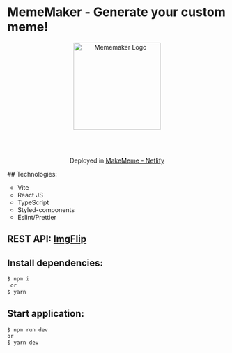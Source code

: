 # MemeMaker - Generate your custom meme!

<p align="center">
  <img src="https://user-images.githubusercontent.com/63871510/183222209-18ff315c-ec4e-4436-82d7-fbe09b311498.png" width="200" alt="Mememaker Logo" />
</p>

<br/>
<br/>

<p align="center"> Deployed in <a href="https://makememe-yucianci.netlify.app/">MakeMeme - Netlify</a> <p/>
## Technologies:

<ul> 
  <li type="circle">Vite</li>
  <li type="circle">React JS</li>
  <li type="circle">TypeScript</li>
  <li type="circle">Styled-components</li>
  <li type="circle">Eslint/Prettier</li>
</ul>

## REST API: <a href="https://api.imgflip.com">ImgFlip</a>

## Install dependencies:

```bash
$ npm i
 or
$ yarn
```

## Start application:

```bash
$ npm run dev
or
$ yarn dev
```

